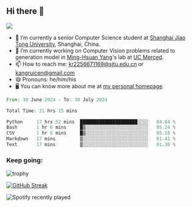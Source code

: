 ## Hi there 👋

![](https://komarev.com/ghpvc/?username=Kr-Panghu)
- 🌱 I’m currently a senior Computer Science student at [Shanghai Jiao Tong University](https://www.sjtu.edu.cn), Shanghai, China.
- 🔭 I’m currently working on Computer Vision problems related to generation model in [Ming-Hsuan Yang](https://faculty.ucmerced.edu/mhyang/)'s lab at [UC Merced](https://www.ucmerced.edu/).
- 📫 How to reach me: kr2256671169@sjtu.edu.cn or kangruicen@gmail.com
- 😄 Pronouns: he/him/his
- 🖥️ You can know more about me at [my personal homepage](https://kr-panghu.github.io).

<!--START_SECTION:waka-->

```rust
From: 30 June 2024 - To: 30 July 2024

Total Time: 21 hrs 15 mins

Python     17 hrs 52 mins  █████████████████████░░░░   84.04 %
Bash       1 hr 6 mins     █▒░░░░░░░░░░░░░░░░░░░░░░░   05.24 %
CSV        1 hr 6 mins     █▒░░░░░░░░░░░░░░░░░░░░░░░   05.18 %
Markdown   17 mins         ▒░░░░░░░░░░░░░░░░░░░░░░░░   01.41 %
Text       17 mins         ▒░░░░░░░░░░░░░░░░░░░░░░░░   01.36 %
```

<!--END_SECTION:waka-->

<h3 align="left">Keep going:</h3>

![trophy](https://github-profile-trophy.vercel.app/?username=Kr-Panghu&theme=onedark&title=MultiLanguage,Stars,Followers,Repositories,Commits,Experience)

[![GitHub Streak](https://github-readme-streak-stats.herokuapp.com/?user=Kr-Panghu)](https://git.io/streak-stats)

![Spotify recently played](https://spotify-recently-played-readme.vercel.app/api?user=313cmgdfngjjlfotpedtywb7cpca)
